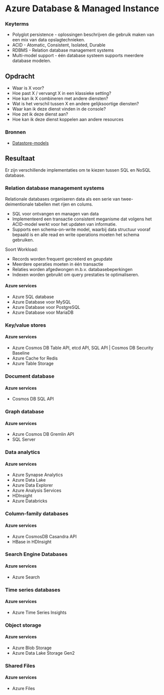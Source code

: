 # Azure Database & Managed Instance 


### Keyterms

* Polyglot persistence - oplossingen beschrijven die gebruik maken van een mix van data opslagtechnieken. 
* ACID - Atomatic, Consistent, Isolated, Durable
* RDBMS - Relation database management systems 
* Multi-model support - één database systeem supports meerdere database modelen.



## Opdracht
- Waar is X voor?
- Hoe past X / vervangt X in een klassieke setting?
- Hoe kan ik X combineren met andere diensten?
- Wat is het verschil tussen X en andere gelijksoortige diensten?
- Waar kan ik deze dienst vinden in de console?
- Hoe zet ik deze dienst aan?
- Hoe kan ik deze dienst koppelen aan andere resources

### Bronnen
- [Datastore-models](https://docs.microsoft.com/en-us/azure/architecture/guide/technology-choices/data-store-overview)

## Resultaat
Er zijn verschillende implementaties om te kiezen tussen SQL en NoSQL database.

### Relation database management systems

Relationale databases organiseren data als een serie van twee-deimentionale tabellen met rijen en colums. 
* SQL voor ontvangen en managen van data
* Implementeerd een transactie consistent meganisme dat volgens het ACID-model werkt voor het updaten van informatie. 
* Supports een schema-on-write model, waarbij data structuur vooraf bepaald is en alle read en write operations moeten het schema gebruiken. 

Soort Workload:
* Records worden frequent gecreëerd en geupdate
* Meerdere operaties moeten in één transactie
* Relaties worden afgedwongen m.b.v. databasebeperkingen
* Indexen worden gebruikt om query prestaties te optimaliseren.

#### Azure services
* Azure SQL database
* Azure Database voor MySQL 
* Azure Database voor PostgreSQL
* Azure Database voor MariaDB


### Key/value stores

#### Azure services
* Azure Cosmos DB Table API, etcd API, SQL API | Cosmos DB Security Baseline
* Azure Cache for Redis 
* Azure Table Storage

### Document database

#### Azure services
* Cosmos DB SQL API

### Graph database 

#### Azure services
* Azure Cosmos DB Gremlin API
* SQL Server

### Data analytics

#### Azure services
* Azure Synapse Analytics
* Azure Data Lake
* Azure Data Explorer
* Azure Analysis Services
* HDInsight
* Azure Databricks

### Column-family databases 

#### Azure services
* Azure CosmosDB Casandra API
* HBase in HDInsight

### Search Engine Databases

#### Azure services
* Azure Search

### Time series databases
#### Azure services
* Azure Time Series Insights

### Object storage

#### Azure services
* Azure Blob Storage
* Azure Data Lake Storage Gen2

### Shared Files

#### Azure services
* Azure Files

